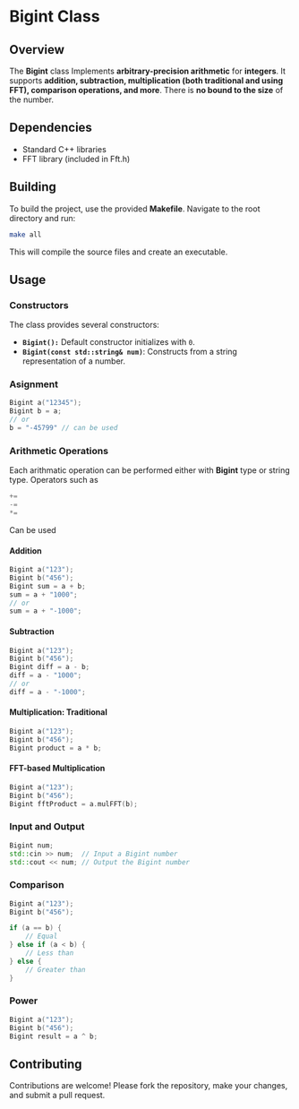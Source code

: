 # Bigint Class

## Overview
The **Bigint** class Implements **arbitrary-precision arithmetic** for **integers**. It supports **addition, subtraction, multiplication (both traditional and using FFT), comparison operations, and more**. There is **no bound to the size** of the number.

## Dependencies
- Standard C++ libraries
- FFT library (included in Fft.h)
## Building
To build the project, use the provided **Makefile**. Navigate to the root directory and run:
```bash
make all
```
This will compile the source files and create an executable.

## Usage
### Constructors
The class provides several constructors:

- **`Bigint():`** Default constructor initializes with `0`.
- **`Bigint(const std::string& num)`**: Constructs from a string representation of a number.
### Asignment
```cpp
Bigint a("12345");
Bigint b = a;
// or
b = "-45799" // can be used
```
### Arithmetic Operations
Each arithmatic operation can be performed either with **Bigint** type or string type.
Operators such as 
```cpp
+= 
-=
*=
```
Can be used 
#### Addition
```cpp
Bigint a("123");
Bigint b("456");
Bigint sum = a + b;
sum = a + "1000";
// or
sum = a + "-1000";
```
#### Subtraction
```cpp
Bigint a("123");
Bigint b("456");
Bigint diff = a - b;
diff = a - "1000";
// or
diff = a - "-1000";
```
#### Multiplication: Traditional
```cpp
Bigint a("123");
Bigint b("456");
Bigint product = a * b;
```
#### FFT-based Multiplication
```cpp
Bigint a("123");
Bigint b("456");
Bigint fftProduct = a.mulFFT(b);
```
### Input and Output
```cpp
Bigint num;
std::cin >> num;  // Input a Bigint number
std::cout << num; // Output the Bigint number
```
### Comparison
```cpp
Bigint a("123");
Bigint b("456");

if (a == b) {
    // Equal
} else if (a < b) {
    // Less than
} else {
    // Greater than
}
```
### Power
```cpp
Bigint a("123");
Bigint b("456");
Bigint result = a ^ b;
```
## Contributing
Contributions are welcome! Please fork the repository, make your changes, and submit a pull request.

<!-- License -->
<!-- This project is licensed under the MIT License - see the LICENSE file for details. -->